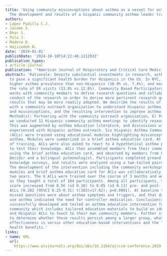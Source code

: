 ```yaml
---
title: 'Using community misconceptions about asthma as a vessel for asthma education:
  The development and results of a hispanic community asthma leader training program'
authors:
- Lopez Padilla C.J.
- Jacome S.
- Dhar S.
- Polo J.
- Madera D.
- Hajizadeh N.
date: '2019-01-01'
publishDate: '2024-10-10T14:22:48.121293Z'
publication_types:
- article-journal
publication: '*American Journal of Respiratory and Critical Care Medicine*'
abstract: 'Rationale: Despite substantial investments in research, asthma continues
  to pose a significant health burden for Hispanics in the US. In NYC, Hispanics have
  higher asthma prevalence than non-Hispanics (10.9% vs. 7.4%), and more than double
  the rate of ER visits (33.8% vs.12.8%). Community Based Participatory Research (CBPR)
  works with community members to define research questions and collaborate on the
  conduct of the research in order to derive more pertinent research questions with
  results that may be more readily adopted. We describe the results of collaboration
  with a community outreach organization to understand Hispanic asthma research needs
  and misconceptions, and the resulting intervention to improve asthma knowledge.
  Method(s): Partnering with the community outreach organization, El Poder de Decidir,
  we conducted 12 Hispanic community asthma meetings to identify research priorities.
  This was augmented by asthma education literature, and discussions with organizations
  experienced with Hispanic asthma outreach. Six Hispanic Asthma Community Leaders
  (ACLs) were trained using educational modules highlighting misconceptions about
  asthma. Modules were summarized in a brief asthma education card. At the completion
  of training, ACLs were also asked to react to 4 hypothetical asthma patient scenarios
  to test their knowledge. ACLs then assembled members from their community for teaching
  using the brief asthma education card, and observed by members from El Poder de
  Decidir and a bilingual pulmonologist. Participants completed preand post- asthma
  knowledge surveys, and results were analyzed using a two-tailed paired t-test. Result(s):
  The development of the intervention including the community workshops, education
  modules and brief asthma education card for ACLs was collaboratively developed over
  two years. The 6 ACLs were trained over the course of 3 months and were then observed
  as they taught a total of 104 participants. Among all participants, the mean knowledge
  score increased from 0.56 (sd 0.18) to 0.85 (sd 0.13) pre- and post- teaching by
  ACLs (0.282 (95%CI 0.25-0.31) t(103)=17.62); p=0.0001). At baseline the most commonly
  missed questions were about asthma symptoms and triggers, and that daily need to
  use asthma indicated the need for controller medication. Conclusion(s): We have
  successfully developed and tested an asthma education intervention for the Hispanic
  community which includes tailored education materials to build on identified misconceptions,
  and Hispanic ACLs to teach to their own community members. Further studies are warranted
  to determine whether these results persist among a larger group, what the comparative
  effectiveness is versus other education-based interventions and the longer term
  health benefits.'
links:
- name: URL
  url: 
    https://www.atsjournals.org/doi/abs/10.1164/ajrccm-conference.2019.199.1_MeetingAbstracts.A3013
---
```

